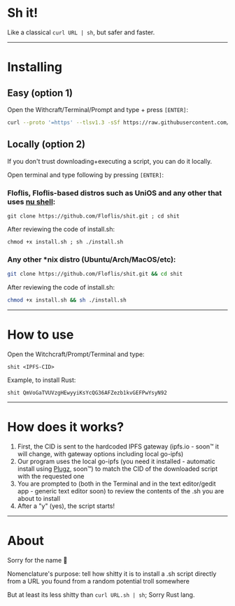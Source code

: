# Sh it!

Like a classical `curl URL | sh`, but safer and faster.

----

# Installing

## Easy (option 1)

Open the Withcraft/Terminal/Prompt and type + press `[ENTER]`:

```sh
curl --proto '=https' --tlsv1.3 -sSf https://raw.githubusercontent.com/Floflis/shit/main/install.sh | sh
```

## Locally (option 2)

If you don't trust downloading+executing a script, you can do it locally.

Open terminal and type following by pressing `[ENTER]`:

### Floflis, Floflis-based distros such as UniOS and any other that uses [nu shell](https://github.com/nushell/nushell):
```nu
git clone https://github.com/Floflis/shit.git ; cd shit
```

After reviewing the code of install.sh:
```nu
chmod +x install.sh ; sh ./install.sh
```


### Any other *nix distro (Ubuntu/Arch/MacOS/etc):
```sh
git clone https://github.com/Floflis/shit.git && cd shit
```

After reviewing the code of install.sh:
```sh
chmod +x install.sh && sh ./install.sh
```

----

# How to use

Open the Witchcraft/Prompt/Terminal and type:

`shit <IPFS-CID>`

Example, to install Rust:

`shit QmVoGaTVUVzgHEwyyiKsYcQG36AFZezb1kvGEFPwYsyN92`

----

# How does it works?

1. First, the CID is sent to the hardcoded IPFS gateway (ipfs.io - soon™ it will change, with gateway options including local go-ipfs)
2. Our program uses the local go-ipfs (you need it installed - automatic install using [Plugz](https://github.com/Plasmmer/Plugz), soon™) to match the CID of the downloaded script with the requested one
3. You are prompted to (both in the Terminal and in the text editor/gedit app - generic text editor soon) to review the contents of the .sh you are about to install
4. After a "y" (yes), the script starts!


----

# About

Sorry for the name 💩

Nomenclature's purpose: tell how shitty it is to install a .sh script directly from a URL you found from a random potential troll somewhere

But at least its less shitty than `curl URL.sh | sh`; Sorry Rust lang.
